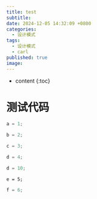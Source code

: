 ```yaml
---
title: test
subtitle: 
date: 2024-12-05 14:32:09 +0800
categories:
  - 设计模式
tags:
  - 设计模式
  - carl
published: true
image:
---
```

* content
{:toc}


# 测试代码


```java
a = 1;
```

```Java
b = 2;
```

```c++
c = 3;
```

```C++
d = 4;
```

```JAVA
d = 10;
```


```python3
e = 5;
```

```go
f = 6;
```